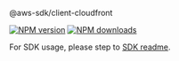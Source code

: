 @aws-sdk/client-cloudfront

[![NPM version](https://img.shields.io/npm/v/@aws-sdk/client-cloudfront/rc.svg)](https://www.npmjs.com/package/@aws-sdk/client-cloudfront)
[![NPM downloads](https://img.shields.io/npm/dm/@aws-sdk/client-cloudfront.svg)](https://www.npmjs.com/package/@aws-sdk/client-cloudfront)

For SDK usage, please step to [SDK readme](https://github.com/aws/aws-sdk-js-v3).
